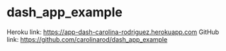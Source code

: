 # dash_app_example

Heroku link: https://app-dash-carolina-rodriguez.herokuapp.com
GitHub link: https://github.com/carolinarod/dash_app_example
